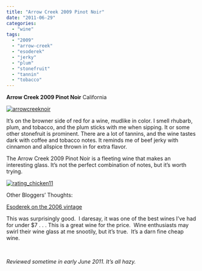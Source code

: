 ```yaml
---
title: "Arrow Creek 2009 Pinot Noir"
date: "2011-06-29"
categories:
  - "wine"
tags:
  - "2009"
  - "arrow-creek"
  - "esoderek"
  - "jerky"
  - "plum"
  - "stonefruit"
  - "tannin"
  - "tobacco"
---
```


**Arrow Creek 2009 Pinot Noir** California

[![](http://s3.amazonaws.com/thegourmez-wpmedia/2011/06/arrowcreeknoir.jpg "arrowcreeknoir")](http://s3.amazonaws.com/thegourmez-wpmedia/2011/06/arrowcreeknoir.jpg)

It’s on the browner side of red for a wine, mudlike in color. I smell rhubarb, plum, and tobacco, and the plum sticks with me when sipping. It or some other stonefruit is prominent. There are a lot of tannins, and the wine tastes dark with coffee and tobacco notes. It reminds me of beef jerky with cinnamon and allspice thrown in for extra flavor.

The Arrow Creek 2009 Pinot Noir is a fleeting wine that makes an interesting glass. It’s not the perfect combination of notes, but it’s worth trying.

[![](http://s3.amazonaws.com/thegourmez-wpmedia/2009/02/rating_chicken11.gif "rating_chicken11")](http://s3.amazonaws.com/thegourmez-wpmedia/2009/02/rating_chicken11.gif)

Other Bloggers’ Thoughts:

[Esoderek on the 2006 vintage](http://www.esoderek.com/blog/?p=658)

This was surprisingly good.  I daresay, it was one of the best wines I’ve had for under $7 . . . This is a great wine for the price.  Wine enthusiasts may swirl their wine glass at me snootily, but it’s true.  It’s a darn fine cheap wine.

 

_Reviewed sometime in early June 2011. It’s all hazy._
